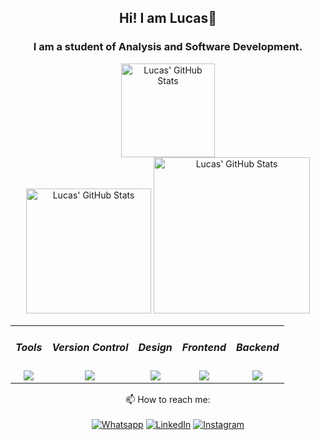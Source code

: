 <div align="center">
  
## Hi! I am Lucas👋

### I am a student of Analysis and Software Development.



 <div align="center>
    <a href="https://github.com/lucagdev">
    <img alt="Lucas' GitHub Stats" height="150em" src="https://github-readme-stats.vercel.app/api/top-langs/?username=lucagdev&layout=compact&langs_count=7&theme=dracula"/>
    </div>
  <img alt="Lucas' GitHub Stats" height="200em" src="https://github-readme-stats.vercel.app/api?username=lucagdev&show_icons=true&theme=dracula"/>
  <img  alt="Lucas' GitHub Stats" height="250em" src="https://github-readme-streak-stats.herokuapp.com/?user=lucagdev&theme=dracula&hide_border=true" />

<table>
  <tbody align="center">
     <tr>
       <td>         
        <h5>Tools</h5>
         <img src="https://skillicons.dev/icons?i=vscode,visualstudio" />
        </td>
        <td>               
          <h5>Version Control</h5>
          <img src="https://skillicons.dev/icons?i=git" />  
        </td> 
        <td>                               
          <h5>Design</h5>
          <img src="https://skillicons.dev/icons?i=figma" />
        </td>         
      </td>      
       <td>         
        <h5>Frontend</h5>
         <img src="https://skillicons.dev/icons?i=html,css,js,bootstrap" />
        </td>  
        <td>               
          <h5>Backend</h5>
          <img src="https://skillicons.dev/icons?i=cs,dotnet,nodejs,python,php" />  
        </td>
    </tr>           
    </tbody>
</table> 
</div>

<div align="center">
  
📫 How to reach me:
<br /><br />
[![Whatsapp](https://img.shields.io/badge/WhatsApp-25D366?style=for-the-badge&logo=whatsapp&logoColor=white)](https://api.whatsapp.com/send?phone=5531984885915&text=Hi!%20I%20came%20from%20Github.%20I%20would%20like%20to%20talk%20to%20you!%20Can%20we?)
[![LinkedIn](https://img.shields.io/badge/LinkedIn-0077B5?style=for-the-badge&logo=linkedin&logoColor=white)](https://www.linkedin.com/in/lucasgde/)
[![Instagram](https://img.shields.io/badge/Instagram-E4405F?style=for-the-badge&logo=instagram&logoColor=white)](https://www.instagram.com/lucasgduartee/)
</div>
